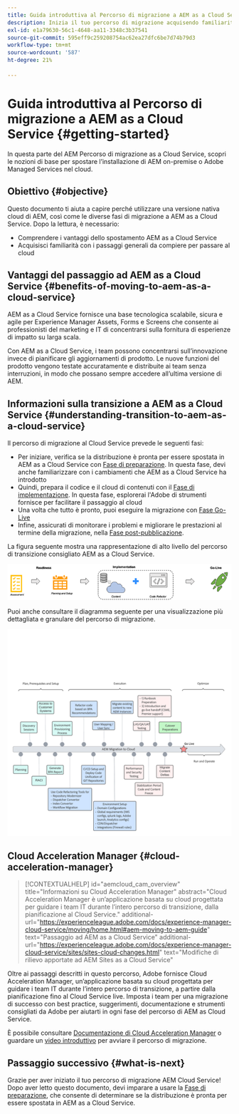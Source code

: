 ```yaml
---
title: Guida introduttiva al Percorso di migrazione a AEM as a Cloud Service
description: Inizia il tuo percorso di migrazione acquisendo familiarità con le nozioni di base sul passaggio ad AEM as a Cloud Service
exl-id: e1a79630-56c1-4648-aa11-3348c3b37541
source-git-commit: 595eff9c259208754ac62ea27dfc6be7d74b79d3
workflow-type: tm+mt
source-wordcount: '587'
ht-degree: 21%

---
```


# Guida introduttiva al Percorso di migrazione a AEM as a Cloud Service {#getting-started}

In questa parte del AEM Percorso di migrazione as a Cloud Service, scopri le nozioni di base per spostare l’installazione di AEM on-premise o Adobe Managed Services nel cloud.

## Obiettivo {#objective}

Questo documento ti aiuta a capire perché utilizzare una versione nativa cloud di AEM, così come le diverse fasi di migrazione a AEM as a Cloud Service. Dopo la lettura, è necessario:

* Comprendere i vantaggi dello spostamento AEM as a Cloud Service
* Acquisisci familiarità con i passaggi generali da compiere per passare al cloud

## Vantaggi del passaggio ad AEM as a Cloud Service {#benefits-of-moving-to-aem-as-a-cloud-service}

AEM as a Cloud Service fornisce una base tecnologica scalabile, sicura e agile per Experience Manager Assets, Forms e Screens che consente ai professionisti del marketing e IT di concentrarsi sulla fornitura di esperienze di impatto su larga scala.

Con AEM as a Cloud Service, i team possono concentrarsi sull’innovazione invece di pianificare gli aggiornamenti di prodotto. Le nuove funzioni del prodotto vengono testate accuratamente e distribuite ai team senza interruzioni, in modo che possano sempre accedere all’ultima versione di AEM.

## Informazioni sulla transizione a AEM as a Cloud Service {#understanding-transition-to-aem-as-a-cloud-service}

Il percorso di migrazione al Cloud Service prevede le seguenti fasi:

* Per iniziare, verifica se la distribuzione è pronta per essere spostata in AEM as a Cloud Service con [Fase di preparazione](/help/journey-migration/readiness.md). In questa fase, devi anche familiarizzare con i cambiamenti che AEM as a Cloud Service ha introdotto
* Quindi, prepara il codice e il cloud di contenuti con il [Fase di implementazione](/help/journey-migration/implementation.md). In questa fase, esplorerai l&#39;Adobe di strumenti fornisce per facilitare il passaggio al cloud
* Una volta che tutto è pronto, puoi eseguire la migrazione con [Fase Go-Live](/help/journey-migration/go-live.md)
* Infine, assicurati di monitorare i problemi e migliorare le prestazioni al termine della migrazione, nella [Fase post-pubblicazione](/help/journey-migration/post-go-live.md).

La figura seguente mostra una rappresentazione di alto livello del percorso di transizione consigliato AEM as a Cloud Service.

![immagine](/help/journey-migration/assets/move-aemcloud-process.png)

Puoi anche consultare il diagramma seguente per una visualizzazione più dettagliata e granulare del percorso di migrazione.

![immagine](/help/journey-migration/assets/migration-process.png)

## Cloud Acceleration Manager {#cloud-acceleration-manager}

>[!CONTEXTUALHELP]
>id="aemcloud_cam_overview"
>title="Informazioni su Cloud Acceleration Manager"
>abstract="Cloud Acceleration Manager è un’applicazione basata su cloud progettata per guidare i team IT durante l’intero percorso di transizione, dalla pianificazione al Cloud Service."
>additional-url="https://experienceleague.adobe.com/docs/experience-manager-cloud-service/moving/home.html#aem-moving-to-aem-guide" text="Passaggio ad AEM as a Cloud Service"
>additional-url="https://experienceleague.adobe.com/docs/experience-manager-cloud-service/sites/sites-cloud-changes.html" text="Modifiche di rilievo apportate ad AEM Sites as a Cloud Service"

Oltre ai passaggi descritti in questo percorso, Adobe fornisce Cloud Acceleration Manager, un’applicazione basata su cloud progettata per guidare i team IT durante l’intero percorso di transizione, a partire dalla pianificazione fino al Cloud Service live. Imposta i team per una migrazione di successo con best practice, suggerimenti, documentazione e strumenti consigliati da Adobe per aiutarti in ogni fase del percorso di AEM as Cloud Service.

È possibile consultare [Documentazione di Cloud Acceleration Manager](/help/journey-migration/cloud-acceleration-manager/using-cam/getting-started-cam.md) o guardare un [video introduttivo](https://experienceleague.adobe.com/?launch=ExperienceManager-A-1-2021.1.migration&amp;recommended=ExperienceManager-A-1-2021.1.migration&amp;lang=en#dashboard/learning) per avviare il percorso di migrazione.

## Passaggio successivo {#what-is-next}

Grazie per aver iniziato il tuo percorso di migrazione AEM Cloud Service! Dopo aver letto questo documento, devi imparare a usare la [Fase di preparazione](/help/journey-migration/readiness.md), che consente di determinare se la distribuzione è pronta per essere spostata in AEM as a Cloud Service.
